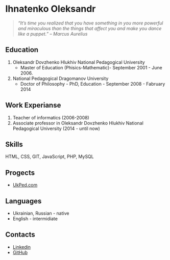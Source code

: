 # Ihnatenko Oleksandr

> *“It’s time you realized that you have something in you more powerful and miraculous than the things that affect you and make you dance like a puppet.” – Marcus Aurelius*

## Education
1. Oleksandr Dovzhenko Hlukhiv National Pedagogical University
   * Master of Education (Phisics-Mathematic)- September 2001 - June 2006.
2. National Pedagogical Dragomanov University
    * Doctor of Philosophy - PhD, Education - September 2008 - Fabruary 2014
## Work Experianse
1. Teacher of informatics (2006-2008)
2. Associate professor in Oleksandr Dovzhenko Hlukhiv National Pedagogical University (2014 - until now)

## Skills
HTML, CSS, GIT, JavaScript, PHP, MySQL

## Progects
* [UkPed.com](https://ukped.com/)

## Languages
* Ukrainian, Russian - native 
* English - intermidiate

## Contacts
* [Linkedin](https://www.linkedin.com/in/oleksandr-ihnatenko-a537b385/)
* [GitHub](https://github.com/sashagid)
